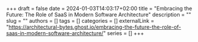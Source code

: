 +++ 
draft = false
date = 2024-01-03T14:03:17+02:00
title = "Embracing the Future: The Role of SaaS in Modern Software Architecture"
description = ""
slug = ""
authors = []
tags = []
categories = []
externalLink = "https://architectural-bytes.ghost.io/embracing-the-future-the-role-of-saas-in-modern-software-architecture/"
series = []
+++

